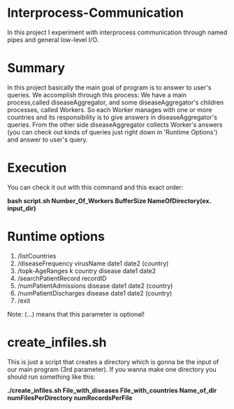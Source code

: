 # Interprocess-Communication
In this project I experiment with interprocess communication through named pipes and general low-level I/O.

# Summary
In this project basically the main goal of program is to answer to user's queries. We accomplish through this process: We have a main process,called diseaseAggregator, and some diseaseAggregator's children processes, called Workers. So each Worker manages with one or more countries and its responsibility is to give answers in diseaseAggregator's queries. From the other side diseaseAggregator collects Worker's answers (you can check out kinds of queries just right down in 'Runtime Options') and answer to user's query. 

# Execution 
You can check it out with this command and this exact order: 

**bash script.sh Number_Of_Workers BufferSize NameOfDirectory(ex. input_dir)** 

# Runtime options
1) /listCountries
2) /diseaseFrequency virusName date1 date2 (country)
3) /topk-AgeRanges k country disease date1 date2
4) /searchPatientRecord recordID
5) /numPatientAdmissions disease date1 date2 (country)
6) /numPatientDischarges disease date1 date2 (country)
7) /exit

Note: (...) means that this parameter is optional!

# create_infiles.sh 
This is just a script that creates a directory which is gonna be the input of our main program (3rd parameter). 
If you wanna make one directory you should run something like this:

**./create_infiles.sh File_with_diseases File_with_countries Name_of_dir numFilesPerDirectory numRecordsPerFile**
